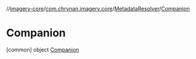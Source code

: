 //[imagery-core](../../../../index.md)/[com.chrynan.imagery.core](../../index.md)/[MetadataResolver](../index.md)/[Companion](index.md)



# Companion  
 [common] object [Companion](index.md)   

